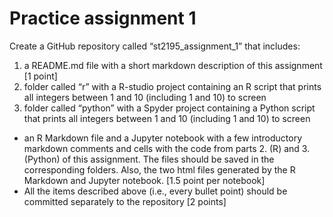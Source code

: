 # Practice assignment 1
Create a GitHub repository called “st2195_assignment_1” that includes:
1. a README.md file with a short markdown description of this assignment [1 point]
2. folder called “r” with a R-studio project containing an R script that prints all integers between 1 and 10 (including 1 and 10) to screen
3.  folder called “python” with a Spyder project containing a Python script that prints all integers between 1 and 10 (including 1 and 10) to screen
- an R Markdown file and a Jupyter notebook with a few introductory markdown comments and cells with the code from parts 2. (R) and 3. (Python) of this assignment. The files should be saved in the corresponding folders. Also, the two html files generated by the R Markdown and Jupyter notebook. [1.5 point per notebook]
- All the items described above (i.e., every bullet point) should be committed separately to the repository [2 points]
